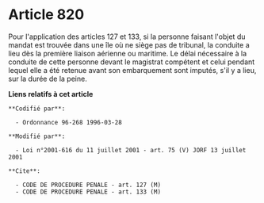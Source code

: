 # Article 820

Pour l'application des articles 127 et 133, si la personne faisant l'objet du mandat est trouvée dans une île où ne siège pas
de tribunal, la conduite a lieu dès la première liaison aérienne ou maritime. Le délai nécessaire à la conduite de cette
personne devant le magistrat compétent et celui pendant lequel elle a été retenue avant son embarquement sont imputés, s'il y
a lieu, sur la durée de la peine.

**Liens relatifs à cet article**

	**Codifié par**:

	  - Ordonnance 96-268 1996-03-28

	**Modifié par**:

	  - Loi n°2001-616 du 11 juillet 2001 - art. 75 (V) JORF 13 juillet 2001

	**Cite**:

	  - CODE DE PROCEDURE PENALE - art. 127 (M)
	  - CODE DE PROCEDURE PENALE - art. 133 (M)
